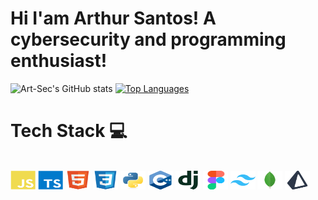 # Hi I'am Arthur Santos! A cybersecurity and programming enthusiast!

![Art-Sec's GitHub stats](https://github-readme-stats.vercel.app/api?username=art-sec&theme=dark)
[![Top Languages](https://github-readme-stats.vercel.app/api/top-langs/?username=art-sec&layout=comapct&theme=dark)](https://github.com/anuraghazra/github-readme-stats)

# Tech Stack 💻
<div style="display: inline_block"><br>
  <img align="center" alt="Art-sec-Js" height="30" width="40" src="https://raw.githubusercontent.com/devicons/devicon/master/icons/javascript/javascript-plain.svg">
  <img align="center" alt="Art-sec-Ts" height="30" width="40" src="https://raw.githubusercontent.com/devicons/devicon/master/icons/typescript/typescript-plain.svg">
  <img align="center" alt="Art-sec-HTML" height="30" width="40" src="https://raw.githubusercontent.com/devicons/devicon/master/icons/html5/html5-original.svg">
  <img align="center" alt="Art-sec-CSS" height="30" width="40" src="https://raw.githubusercontent.com/devicons/devicon/master/icons/css3/css3-original.svg">
  <img align="center" alt="Art-sec-Python" height="30" width="40" src="https://raw.githubusercontent.com/devicons/devicon/master/icons/python/python-original.svg">
  <img align="center" alt="Art-sec-C++" height="30" width="40" src="https://github.com/devicons/devicon/blob/master/icons/cplusplus/cplusplus-original.svg">
  <img align="center" alt="Art-sec-Django" height="30" width="40" src="https://github.com/devicons/devicon/blob/master/icons/django/django-plain.svg">
  <img align="center" alt="Art-sec-Figma" height="30" width="40" src="https://github.com/devicons/devicon/blob/master/icons/figma/figma-original.svg">
  <img align="center" alt="Art-sec-Tailwind" height="30" width="40" src="https://github.com/devicons/devicon/blob/master/icons/tailwindcss/tailwindcss-original.svg">
  <img align="center" alt="Art-sec-mongoDB" height="30" width="40" src="https://github.com/devicons/devicon/blob/master/icons/mongodb/mongodb-original.svg">
  <img align="center" alt="Art-sec-prisma" height="30" width="40" src="https://github.com/devicons/devicon/blob/master/icons/prisma/prisma-original.svg">
</div>
